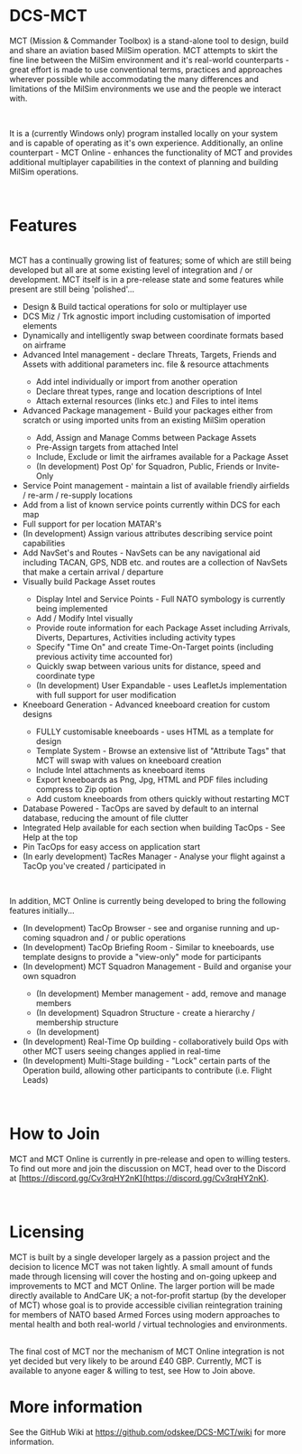 # DCS-MCT
MCT (Mission & Commander Toolbox) is a stand-alone tool to design, build and share an aviation based MilSim operation.  MCT attempts to skirt the fine line between the MilSim environment and it's real-world counterparts - great effort is made to use conventional terms, practices and approaches wherever possible while accommodating the many differences and limitations of the MilSim environments we use and the people we interact with.

<br />

It is a (currently Windows only) program installed locally on your system and is capable of operating as it's own experience.  Additionally, an online counterpart - MCT Online - enhances the functionality of MCT and provides additional multiplayer capabilities in the context of planning and building MilSim operations.

<br />

# Features

<br />
MCT has a continually growing list of features; some of which are still being developed but all are at some existing level of integration and / or development.  MCT itself is in a pre-release state and some features while present are still being 'polished'...
<br />
<ul>
  <li>Design & Build tactical operations for solo or multiplayer use</li>
  <li>DCS Miz / Trk agnostic import including customisation of imported elements</li>
  <li>Dynamically and intelligently swap between coordinate formats based on airframe</li>
  <li>Advanced Intel management - declare Threats, Targets, Friends and Assets with additional parameters inc. file & resource attachments</li>
  <ul>
    <li>Add intel individually or import from another operation</li>
    <li>Declare threat types, range and location descriptions of Intel</li>
    <li>Attach external resources (links etc.) and Files to intel items</li>
  </ul>
  <li>Advanced Package management - Build your packages either from scratch or using imported units from an existing MilSim operation</li>
  <ul>
    <li>Add, Assign and Manage Comms between Package Assets</li>
    <li>Pre-Assign targets from attached Intel</li>
    <li>Include, Exclude or limit the airframes available for a Package Asset</li>
    <li>(In development) Post Op' for Squadron, Public, Friends or Invite-Only</li>
  </ul>
  <li>Service Point management - maintain a list of available friendly airfields / re-arm / re-supply locations</li>
  <ui>
    <li>Add from a list of known service points currently within DCS for each map</li>
    <li>Full support for per location MATAR's</li>
    <li>(In development) Assign various attributes describing service point capabilities</li>
    <li>Add NavSet's and Routes - NavSets can be any navigational aid including TACAN, GPS, NDB etc. and routes are a collection of NavSets that make a certain arrival / departure</li>
  </ui>
  <li>Visually build Package Asset routes</li>
  <ul>
    <li>Display Intel and Service Points - Full NATO symbology is currently being implemented</li>
    <li>Add / Modify Intel visually</li>
    <li>Provide route information for each Package Asset including Arrivals, Diverts, Departures, Activities including activity types</li>
    <li>Specify "Time On" and create Time-On-Target points (including previous activity time accounted for)</li>
    <li>Quickly swap between various units for distance, speed and coordinate type</li>
    <li>(In development) User Expandable - uses LeafletJs implementation with full support for user modification</li>
  </ul>
  <li>Kneeboard Generation - Advanced kneeboard creation for custom designs</li>
  <ul>
    <li>FULLY customisable kneeboards - uses HTML as a template for design</li>
    <li>Template System - Browse an extensive list of "Attribute Tags" that MCT will swap with values on kneeboard creation</li>
    <li>Include Intel attachments as kneeboard items</li>
    <li>Export kneeboards as Png, Jpg, HTML and PDF files including compress to Zip option</li>
    <li>Add custom kneeboards from others quickly without restarting MCT</li>
  </ul>
  <li>Database Powered - TacOps are saved by default to an internal database, reducing the amount of file clutter</li>
  <li>Integrated Help available for each section when building TacOps - See Help at the top</li>
  <li>Pin TacOps for easy access on application start</li>
  <li>(In early development) TacRes Manager - Analyse your flight against a TacOp you've created / participated in</li>
</ul>

<br />

In addition, MCT Online is currently being developed to bring the following features initially...
<ul>
  <li>(In development) TacOp Browser - see and organise running and up-coming squadron and / or public operations</li>
  <li>(In development) TacOp Briefing Room - Similar to kneeboards, use template designs to provide a "view-only" mode for participants</li>
  <li>(In development) MCT Squadron Management - Build and organise your own squadron</li>
  <ul>
    <li>(In development) Member management - add, remove and manage members</li>
    <li>(In development) Squadron Structure - create a hierarchy / membership structure</li>
    <li>(In development) </li>
  </ul>
  <li>(In development) Real-Time Op building - collaboratively build Ops with other MCT users seeing changes applied in real-time</li>
  <li>(In development) Multi-Stage building - "Lock" certain parts of the Operation build, allowing other participants to contribute (i.e. Flight Leads)</li>
</ul>

<br />

# How to Join
MCT and MCT Online is currently in pre-release and open to willing testers.  To find out more and join the discussion on MCT, head over to the Discord at [https://discord.gg/Cv3rqHY2nK](https://discord.gg/Cv3rqHY2nK).

<br />

# Licensing
MCT is built by a single developer largely as a passion project and the decision to licence MCT was not taken lightly.  A small amount of funds made through licensing will cover the hosting and on-going upkeep and improvements to MCT and MCT Online.  The larger portion will be made directly available to AndCare UK; a not-for-profit startup (by the developer of MCT) whose goal is to provide accessible civilian reintegration training for members of NATO based Armed Forces using modern approaches to mental health and both real-world / virtual technologies and environments.

<br />
The final cost of MCT nor the mechanism of MCT Online integration is not yet decided but very likely to be around £40 GBP.  Currently, MCT is available to anyone eager & willing to test, see How to Join above.

<br />

# More information
See the GitHub Wiki at <a href="https://github.com/odskee/DCS-MCT/wiki">https://github.com/odskee/DCS-MCT/wiki</a> for more information.
<br />


